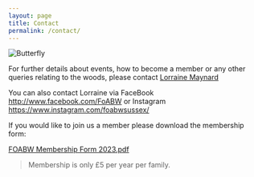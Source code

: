 ```yaml
---
layout: page
title: Contact
permalink: /contact/
---
```


![Butterfly](uploads/2015/11/SILVER-WASHED-FRITILLARY-KIMS-PHOTO-640x426.jpg)

For further details about events, how to become a member or any other queries relating to the woods, please contact [Lorraine Maynard](mailto:lorrainemaynard04@gmail.com)

You can also contact Lorraine via FaceBook http://www.facebook.com/FoABW or Instagram https://www.instagram.com/foabwsussex/

If you would like to join us a member please download the membership form:

[FOABW Membership Form 2023.pdf](https://github.com/foabw/foabw.github.io/files/13078591/FOABW.Membership.Form.2023.pdf)

> Membership is only £5 per year per family.
